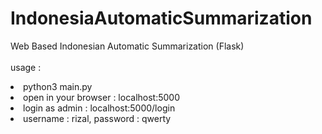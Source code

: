 # IndonesiaAutomaticSummarization
Web Based Indonesian Automatic Summarization (Flask)
<br>
<br>
usage :
<li>python3 main.py</li>
<li>open in your browser : localhost:5000</li>
<li>login as admin : localhost:5000/login</li>
<li>username : rizal, password : qwerty</li>

